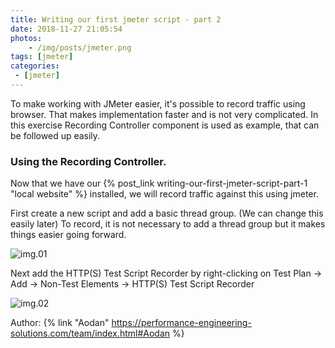 ```yaml
---
title: Writing our first jmeter script - part 2
date: 2018-11-27 21:05:54
photos: 
	- /img/posts/jmeter.png
tags: [jmeter]
categories:
 - [jmeter]
---
```


To make working with JMeter easier, it's possible to record traffic using browser. That makes implementation faster and is not very complicated. In this exercise Recording Controller component is used as example, that can be followed up easily.

<!--more-->

### Using the Recording Controller.

Now that we have our {% post_link writing-our-first-jmeter-script-part-1 "local website" %} installed, we will record traffic against this using jmeter.

First create a new script and add a basic thread group. (We can change this easily later)
To record, it is not necessary to add a thread group but it makes things easier going forward.

![img.01](jmeter-simple-thread-group.png)

Next add the HTTP(S) Test Script Recorder by right-clicking on Test Plan -> Add -> Non-Test Elements -> HTTP(S) Test Script Recorder


![img.02](https-test-script-recorder.png)

Author: {% link "Aodan" https://performance-engineering-solutions.com/team/index.html#Aodan %}
